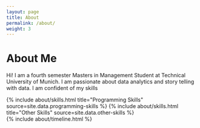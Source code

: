 ```yaml
---
layout: page
title: About
permalink: /about/
weight: 3
---
```


# **About Me**

Hi! I am a fourth semester Masters in Management Student at Technical University of Munich. I am passionate about data analytics and story telling with data. I am confident of my skills 
<div class="row">
{% include about/skills.html title="Programming Skills" source=site.data.programming-skills %}
{% include about/skills.html title="Other Skills" source=site.data.other-skills %}
</div>

<div class="row">
{% include about/timeline.html %}
</div>